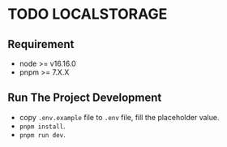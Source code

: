# TODO LOCALSTORAGE

## Requirement

- node >= v16.16.0
- pnpm >= 7.X.X

## Run The Project Development

- copy ```.env.example``` file to ```.env``` file, fill the placeholder value.
- ```pnpm install```.
- ```pnpm run dev```.
